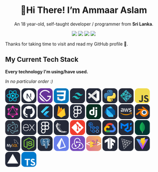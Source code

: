 <h1 align="center">👋Hi There! I’m Ammaar Aslam</h1>
<p align="center">
  An 18 year-old, self-taught developer / programmer from <strong>Sri Lanka</strong>.
</p>
<p align="center">
<a href="https://hashnode.com/@ammaaraslam/joinme" target="_blank"><img src="https://img.shields.io/badge/Hashnode-2962FF?style=for-the-badge&logo=hashnode&logoColor=white"></a>
<a href="https://twitter.com/itsammaar_7" target="_blank"><img src="https://img.shields.io/badge/Twitter-%231DA1F2.svg?style=for-the-badge&logo=Twitter&logoColor=white"></a>
<a href="https://github.com/ammaaraslam" target="_blank"><img src="https://img.shields.io/badge/github-%23121011.svg?style=for-the-badge&logo=github&logoColor=white"></a>
<a href="https://www.buymeacoffee.com/ammaaraslam" target="_blank"><img src="https://img.shields.io/badge/Buy%20Me%20a%20Coffee-ffdd00?style=for-the-badge&logo=buy-me-a-coffee&logoColor=black"></a>
</p>
Thanks for taking time to visit and read my GitHub profile 💙.

## My Current Tech Stack

**Every technology I'm using/have used.**

*In no particular order :)*


<img src="https://github.com/tandpfun/skill-icons/blob/main/icons/React-Dark.svg" width="48">  <img src="https://github.com/tandpfun/skill-icons/blob/main/icons/NextJS-Dark.svg" width="48">
<img src="https://github.com/tandpfun/skill-icons/blob/main/icons/Gatsby.svg" width="48">  <img src="https://github.com/tandpfun/skill-icons/blob/main/icons/CSS.svg" width="48">
<img src="https://github.com/tandpfun/skill-icons/blob/main/icons/TailwindCSS-Dark.svg" width="48">  <img src="https://github.com/tandpfun/skill-icons/blob/main/icons/VSCode-Dark.svg" width="48">  <img src="https://github.com/tandpfun/skill-icons/blob/main/icons/Python-Dark.svg" width="48">   <img src="https://github.com/tandpfun/skill-icons/blob/main/icons/Netlify-Dark.svg" width="48">   <img src="https://github.com/tandpfun/skill-icons/blob/main/icons/JavaScript.svg" width="48">   <img src="https://github.com/tandpfun/skill-icons/blob/main/icons/GraphQL-Dark.svg" width="48">   <img src="https://github.com/tandpfun/skill-icons/blob/main/icons/Github-Dark.svg" width="48">   <img src="https://github.com/tandpfun/skill-icons/blob/main/icons/Flutter-Dark.svg" width="48">   <img src="https://github.com/tandpfun/skill-icons/blob/main/icons/Firebase-Dark.svg" width="48">  <img src="https://github.com/tandpfun/skill-icons/blob/main/icons/Figma-Dark.svg" width="48">  <img src="https://github.com/tandpfun/skill-icons/blob/main/icons/Django.svg" width="48">  <img src="https://github.com/tandpfun/skill-icons/blob/main/icons/Dart-Dark.svg" width="48"> <img src="https://github.com/tandpfun/skill-icons/raw/main/icons/AWS-Dark.svg" width="48"> <img src="https://github.com/tandpfun/skill-icons/raw/main/icons/Blender-Dark.svg" width="48"> <img src="https://github.com/tandpfun/skill-icons/raw/main/icons/Electron.svg" width="48"> <img src="https://github.com/tandpfun/skill-icons/raw/main/icons/ExpressJS-Dark.svg" width="48">  <img src="https://github.com/tandpfun/skill-icons/raw/main/icons/Figma-Dark.svg" width="48"> <img src="https://github.com/tandpfun/skill-icons/raw/main/icons/Flask-Dark.svg" width="48"> <img src="https://github.com/tandpfun/skill-icons/raw/main/icons/Git.svg" width="48"> <img src="https://github.com/tandpfun/skill-icons/raw/main/icons/GithubActions-Dark.svg" width="48"> <img src="https://github.com/tandpfun/skill-icons/raw/main/icons/GCP-Dark.svg" width="48"> <img src="https://github.com/tandpfun/skill-icons/raw/main/icons/MaterialUI-Dark.svg" width="48"> <img src="https://github.com/tandpfun/skill-icons/raw/main/icons/MongoDB.svg" width="48"> <img src="https://github.com/tandpfun/skill-icons/raw/main/icons/MySQL-Dark.svg" width="48"> <img src="https://github.com/tandpfun/skill-icons/raw/main/icons/NodeJS-Dark.svg" width="48"> <img src="https://github.com/tandpfun/skill-icons/raw/main/icons/PostgreSQL-Dark.svg" width="48"> <img src="https://github.com/tandpfun/skill-icons/raw/main/icons/Prisma.svg" width="48"> <img src="https://github.com/tandpfun/skill-icons/raw/main/icons/Redux.svg" width="48"> <img src="https://github.com/tandpfun/skill-icons/raw/main/icons/StyledComponents.svg" width="48"> <img src="https://github.com/tandpfun/skill-icons/raw/main/icons/TensorFlow-Dark.svg" width="48"> <img src="https://github.com/tandpfun/skill-icons/raw/main/icons/ThreeJS-Dark.svg" width="48"> <img src="https://github.com/tandpfun/skill-icons/raw/main/icons/Vite-Dark.svg" width="48"> <img src="https://github.com/tandpfun/skill-icons/raw/main/icons/Vercel-Dark.svg" width="48"> <img src="https://github.com/tandpfun/skill-icons/raw/main/icons/TypeScript.svg" width="48">
 
<!---
ammaaraslam/ammaaraslam is a ✨ special ✨ repository because its `README.md` (this file) appears on your GitHub profile.
You can click the Preview link to take a look at your changes.
--->
